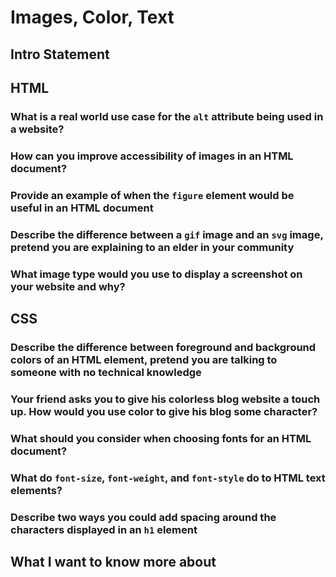 
# Images, Color, Text

## Intro Statement

## HTML

### What is a real world use case for the `alt` attribute being used in a website?

### How can you improve accessibility of images in an HTML document?

### Provide an example of when the `figure` element would be useful in an HTML document

### Describe the difference between a `gif` image and an `svg` image, pretend you are explaining to an elder in your community

### What image type would you use to display a screenshot on your website and why?

## CSS

### Describe the difference between foreground and background colors of an HTML element, pretend you are talking to someone with no technical knowledge

### Your friend asks you to give his colorless blog website a touch up. How would you use color to give his blog some character?

### What should you consider when choosing fonts for an HTML document?

### What do `font-size`, `font-weight`, and `font-style` do to HTML text elements?

### Describe two ways you could add spacing around the characters displayed in an `h1` element

## What I want to know more about
